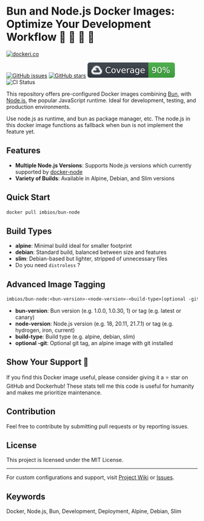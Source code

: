 # Bun and Node.js Docker Images: Optimize Your Development Workflow 🐇 🐳 🐢 🚀

[![dockeri.co](https://dockerico.blankenship.io/image/imbios/bun-node)](https://hub.docker.com/r/imbios/bun-node)

[![GitHub issues](https://img.shields.io/github/issues/ImBIOS/bun-node.svg "GitHub issues")](https://github.com/ImBIOS/bun-node)
[![GitHub stars](https://img.shields.io/github/stars/ImBIOS/bun-node.svg "GitHub stars")](https://github.com/ImBIOS/bun-node)
![Test Coverage](https://github.com/ImBIOS/bun-node/blob/main/coverage.svg)
![CI Status](https://github.com/ImBIOS/bun-node/actions/workflows/ci.yml/badge.svg)

This repository offers pre-configured Docker images combining [Bun](https://bun.sh/), with [Node.js](https://nodejs.org/), the popular JavaScript runtime. Ideal for development, testing, and production environments.

Use node.js as runtime, and bun as package manager, etc. The node.js in this docker image functions as fallback when bun is not implement the feature yet.

## Features

- **Multiple Node.js Versions**: Supports Node.js versions which currently supported by [docker-node](https://github.com/nodejs/docker-node)
- **Variety of Builds**: Available in Alpine, Debian, and Slim versions

## Quick Start

```bash
docker pull imbios/bun-node
```

## Build Types

- **alpine**: Minimal build ideal for smaller footprint
- **debian**: Standard build, balanced between size and features
- **slim**: Debian-based but lighter, stripped of unnecessary files
- Do you need `distroless` ?

## Advanced Image Tagging

```txt
imbios/bun-node:<bun-version>-<node-version>-<build-type>[optional -git]
```

- **bun-version**: Bun version (e.g. 1.0.0, 1.0.30, 1) or tag (e.g. latest or canary)
- **node-version**: Node.js version (e.g. 18, 20.11, 21.7.1) or tag (e.g. hydrogen, iron, current)
- **build-type**: Build type (e.g. alpine, debian, slim)
- **optional -git**: Optional git tag, an alpine image with git installed

## Show Your Support 🌟

If you find this Docker image useful, please consider giving it a ⭐ star on GitHub and Dockerhub! These stats tell me this code is useful for humanity and makes me prioritize maintenance.

## Contribution

Feel free to contribute by submitting pull requests or by reporting issues.

## License

This project is licensed under the MIT License.

---

For custom configurations and support, visit [Project Wiki](https://github.com/ImBIOS/bun-node/wiki) or [Issues](https://github.com/ImBIOS/bun-node/issues).

## Keywords

Docker, Node.js, Bun, Development, Deployment, Alpine, Debian, Slim

